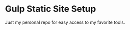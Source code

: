 Gulp Static Site Setup
======================

Just my personal repo for easy access to my favorite tools.